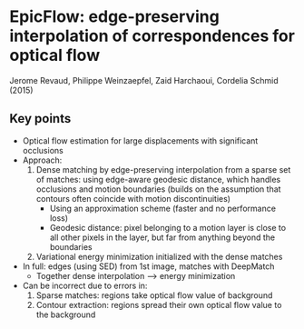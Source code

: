 # EpicFlow: edge-preserving interpolation of correspondences for optical flow
Jerome Revaud, Philippe Weinzaepfel, Zaid Harchaoui, Cordelia Schmid (2015)

## Key points
- Optical flow estimation for large displacements with significant occlusions
- Approach:
	1. Dense matching by edge-preserving interpolation from a sparse set of matches: using edge-aware geodesic distance, which handles occlusions and motion boundaries (builds on the assumption that contours often coincide with motion discontinuities)
		- Using an approximation scheme (faster and no performance loss)
		- Geodesic distance: pixel belonging to a motion layer is close to all other pixels in the layer, but far from anything beyond the boundaries
	2. Variational energy minimization initialized with the dense matches
- In full: edges (using SED) from 1st image, matches with DeepMatch
	- Together dense interpolation --> energy minimization
- Can be incorrect due to errors in:
	1. Sparse matches: regions take optical flow value of background
	2. Contour extraction: regions spread their own optical flow value to the background
	